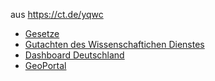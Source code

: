 
aus https://ct.de/yqwc

* [Gesetze](https://offenegesetze.de/)
* [Gutachten des Wissenschaftichen Dienstes](https://sehrgutachten.de/)
* [Dashboard Deutschland](https://www.dashboard-deutschland.de/)
* [GeoPortal](https://www.geoportal.de/)
